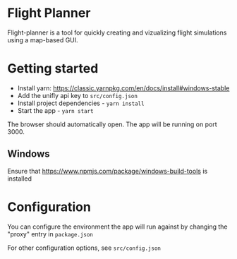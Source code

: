 # Flight Planner

Flight-planner is a tool for quickly creating and vizualizing flight simulations using a map-based GUI.

# Getting started

* Install yarn: https://classic.yarnpkg.com/en/docs/install#windows-stable
* Add the unifly api key to `src/config.json`
* Install project dependencies - `yarn install`
* Start the app - `yarn start`

The browser should automatically open. The app will be running on port 3000.

## Windows

Ensure that https://www.npmjs.com/package/windows-build-tools is installed

# Configuration

You can configure the environment the app will run against by changing the "proxy" entry in `package.json`

For other configuration options, see `src/config.json`

